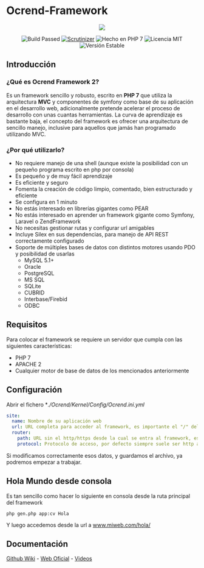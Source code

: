 # Ocrend-Framework

<p align="center"><img src="http://ocrend.com/views/app/images/logo.png"></p>
<p align="center">
<img src="https://scrutinizer-ci.com/g/prinick96/Ocrend-Framework/badges/build.png?b=master" alt="Build Passed" />
<a href="https://scrutinizer-ci.com/g/prinick96/Ocrend-Framework/badges/quality-score.png?b=master" target="_blank"><img src="https://scrutinizer-ci.com/g/prinick96/Ocrend-Framework/badges/quality-score.png?b=master" alt="Scrutinizer" /></a>
<img src="https://img.shields.io/packagist/l/doctrine/orm.svg" alt="Hecho en PHP 7" />
<img src="https://img.shields.io/badge/php-7-blue.svg" alt="Licencia MIT" />
<img src="https://img.shields.io/badge/stable-2.0.3-blue.svg" alt="Versión Estable" />
</p>

## Introducción
### ¿Qué es Ocrend Framework 2?

Es un framework sencillo y robusto, escrito en **PHP 7** que utiliza la arquitectura **MVC** y componentes de symfony como base de su aplicación en el desarrollo web, adicionalmente pretende acelerar el proceso de desarrollo con unas cuantas herramientas. La curva de aprendizaje es bastante baja, el concepto del framework es ofrecer una arquitectura de sencillo manejo, inclusive para aquellos que jamás han programado utilizando MVC.

### ¿Por qué utilizarlo?

* No requiere manejo de una shell (aunque existe la posibilidad con un pequeño programa escrito en php por consola)
* Es pequeño y de muy fácil aprendizaje
* Es eficiente y seguro
* Fomenta la creación de código limpio, comentado, bien estructurado y eficiente
* Se configura en 1 minuto
* No estás interesado en librerías gigantes como PEAR
* No estás interesado en aprender un framework gigante como Symfony, Laravel o ZendFramework
* No necesitas gestionar rutas y configurar url amigables
* Incluye Silex en sus dependencias, para manejo de API REST correctamente configurado
* Soporte de múltiples bases de datos con distintos motores usando PDO y posibilidad de usarlas
  * MySQL 5.1+
  * Oracle
  * PostgreSQL
  * MS SQL
  * SQLite
  * CUBRID
  * Interbase/Firebid
  * ODBC

## Requisitos

Para colocar el framework se requiere un servidor que cumpla con las siguientes características:

* PHP 7
* APACHE 2
* Cualquier motor de base de datos de los mencionados anteriormente

## Configuración

Abrir el fichero **./Ocrend/Kernel/Config/Ocrend.ini.yml*
```yml
site:
  name: Nombre de su aplicación web
  url: URL completa para acceder al framework, es importante el "/" del final
  router:
    path: URL sin el http/https desde la cual se entra al framework, es importante el "/" del final
    protocol: Protocolo de acceso, por defecto siempre suele ser http a menos que se tenga un SSL
```
Si modificamos correctamente esos datos, y guardamos el archivo, ya podremos empezar a trabajar.

## Hola Mundo desde consola
Es tan sencillo como hacer lo siguiente en consola desde la ruta principal del framework
```
php gen.php app:cv Hola
```
Y luego accedemos desde la url a www.miweb.com/hola/

## Documentación

[Github Wiki](https://github.com/prinick96/Ocrend-Framework/wiki) -
[Web Oficial](http://framework.ocrend.com) -
[Videos](https://www.youtube.com/playlist?list=PLDQZoQpLCoUAlWmnF8-b4KUT3-lzXAn4i)

